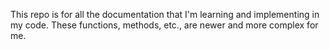 This repo is for all the documentation that I'm learning and implementing in my code. These functions, methods, etc., are newer and more complex for me.
